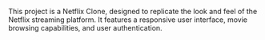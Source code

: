 This project is a Netflix Clone, designed to replicate the look and feel of the Netflix streaming platform. It features a responsive user interface, movie browsing capabilities, and user authentication.
